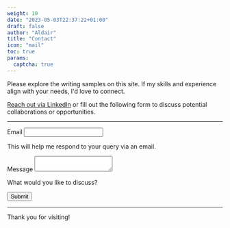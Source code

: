 ```yaml
---
weight: 10
date: "2023-05-03T22:37:22+01:00"
draft: false
author: "Aldair"
title: "Contact"
icon: "mail"
toc: true
params:
  captcha: true
---
```


Please explore the writing samples on this site. If my skills and experience align with your needs, I'd love to connect.

[Reach out via LinkedIn](https://www.linkedin.com/in/aldair-torres-aguilar) or fill out the following form to discuss potential collaborations or opportunities.

---

<form
  action="https://formspree.io/f/xvgaazpp"
  class="fs-form"
  target="_top"
  method="POST"
>

  <div class="fs-field">
    <label class="fs-label" for="email">Email</label>
    <input class="fs-input" id="email" name="email" required />
    <p class="fs-description">
      This will help me respond to your query via an email.
    </p>
  </div>
  <div class="fs-field">
    <label class="fs-label" for="message">Message</label>
    <textarea
      class="fs-textarea"
      id="message"
      name="message"
      required
    ></textarea>
    <p class="fs-description">What would you like to discuss?</p>
  </div>
  <div class="h-captcha" data-sitekey="2c70a7ba-e99c-4720-8c18-dc5a5f54d800"></div>
  <div class="fs-button-group">
    <button class="fs-button" type="submit">Submit</button>
  </div>
</form>

---

Thank you for visiting!
